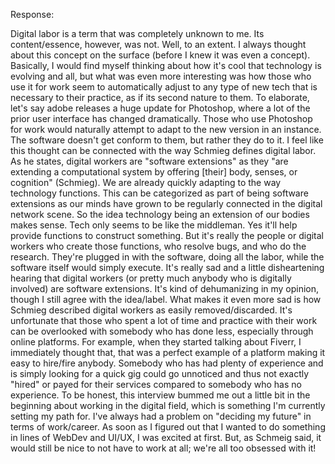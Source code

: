 Response:

Digital labor is a term that was completely unknown to me. Its content/essence, however, was not. Well, to an extent. I always thought about this concept on the surface (before I knew it was even a concept). Basically, I would find myself thinking about how it's cool that technology is evolving and all, but what was even more interesting was how those who use it for work seem to automatically adjust to any type of new tech that is necessary to their practice, as if its second nature to them. To elaborate, let's say adobe releases a huge update for Photoshop, where a lot of the prior user interface has changed dramatically. Those who use Photoshop for work would naturally attempt to adapt to the new version in an instance. The software doesn't get conform to them, but rather they do to it. I feel like this thought can be connected with the way Schmieg defines digital labor. As he states, digital workers are "software extensions" as they "are extending a computational system by offering [their] body, senses, or cognition" (Schmieg). We are already quickly adapting to the way technology functions. This can be categorized as part of being software extensions as our minds have grown to be regularly connected in the digital network scene. So the idea technology being an extension of our bodies makes sense. Tech only seems to be like the middleman. Yes it'll help provide functions to construct something. But it's really the people or digital workers who create those functions, who resolve bugs, and who do the research. They're plugged in with the software, doing all the labor, while the software itself would simply execute. It's really sad and a little disheartening hearing that digital workers (or pretty much anybody who is digitally involved) are software extensions. It's kind of dehumanizing in my opinion, though I still agree with the idea/label. What makes it even more sad is how Schmieg described digital workers as easily removed/discarded. It's unfortunate that those who spent a lot of time and practice with their work can be overlooked with somebody who has done less, especially through online platforms. For example, when they started talking about Fiverr, I immediately thought that, that was a perfect example of a platform making it easy to hire/fire anybody. Somebody who has had plenty of experience and is simply looking for a quick gig could go unnoticed and thus not exactly "hired" or payed for their services compared to somebody who has no experience. To be honest, this interview bummed me out a little bit in the beginning about working in the digital field, which is something I'm currently setting my path for. I've always had a problem on "deciding my future" in terms of work/career. As soon as I figured out that I wanted to do something in lines of WebDev and UI/UX, I was excited at first. But, as Schmeig said, it would still be nice to not have to work at all; we're all too obsessed with it!
